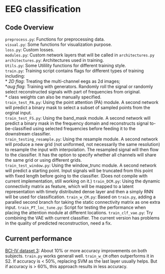 # EEG classification
 
## Code Overview

`preprocess.py`: Functions for preprocessing data.  
`visual.py`: Some functions for visualization purpose.  
`loss.py`: Custom losses.  
`modules.py`: Custom network layers that will be called in `architectures.py`
`architectures.py`: Architectures used in training.  
`Utils.py`: Some Utilility functions for different training style.    
`train.py`: Training script contains flags for different types of training including:     
                   * _2D flag_: Treating the multi-channel eegs as 2d images;  
                   *_aug flag_: Training with generators. Randomly roll the signal or randomly select reconstructed signals with  part of frequencies from original.  
                   * class weights can also be manually specified.  
`train_test_PA.py`: Using the point attention (PA) module. A second network will predict a binary mask to select a subset of sampled points from the orginal input.  
`train_test_FS.py`: Using the band_mask module. A second network will predict a binary mask in the frequency domain and reconstructs signal to-be-classified using selected frequencies before feeding it to the downstream classifier.  
`train_testing_resample.py`: Using the resample module. A second network will produce a new grid (not uniformed, not necessarily the same resolution) to resample the input with interpolation. The resampled signal will then flow to the classifier.  It has the option to specify whether all channels will share the same grid or using different grids.  
`train_test_window.py`: Using the window_trunc module. A second network will predict a starting point. Input signals will be truncated from this point with fixed length before going to the classifier. (Does not compile with current implementation, still working on it.)
`train_DCM.py`: Using the dynamic connectivity matrix as feature, which will be mapped to a latent representation with timely distributed dense layer and then a simply RNN will be used for classification.
`train_w_CM.py`: Based on `train.py`, adding a paralled second branch for taking the static connectivity matrix as one extra input.
`train_PT_loc_tune.py`: Script for testing the performance when placing the attention module at different locations.
`train_clf_vae.py`: Try combining the VAE with current classifier. The current version has problems in the quality of predicted reconstruction, need a fix.

## Current performance  
[BCI-IV dataset 3](http://www.bbci.de/competition/iv/results/index.html#dataset3):  About 10% or more accuracy improvements on both subjects. `train.py` works generall well. `train_w_CM` often outperforms it in S2. If accuracy is < 50%, replacing SVM as the last layer usually helps. But if accuracy is > 60%, this approach results in less accuracy.
